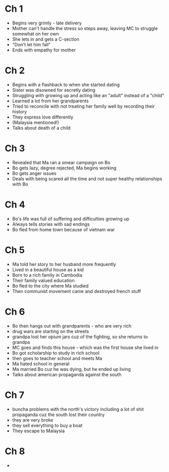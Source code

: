 # Ch 1

- Begins very grimly - late delivery
- Mother can't handle the stress so steps away, leaving MC to struggle somewhat on her own
- She lets in and gets a C-section
- "Don't let him fall"
- Ends with empathy for mother

# Ch 2

- Begins with a flashback to when she started dating
- Sister was disowned for secretly dating
- Struggling with growing up and acting like an "adult" instead of a "child"
- Learned a lot from her grandparents
- Tried to reconcile with not treating her family well by recording their history
- They express love differently
- (Malaysia mentioned!)
- Talks about death of a child

# Ch 3

- Revealed that Ma ran a smear campaign on Bo
- Bo gets lazy, degree rejected, Ma begins working
- Bo gets anger issues
- Deals with being scared all the time and not super healthy relationships with Bo

# Ch 4

- Bo's life was full of suffering and difficulties growing up
- Always tells stories with sad endings
- Bo fled from home town because of vietnam war

# Ch 5

- Ma told her story to her husband more frequently
- Lived in a beautiful house as a kid
- Born to a rich family in Cambodia
- Their family valued education
- Bo fled to the city where Ma studied
- Then communist movement came and destroyed french stuff

# Ch 6

- Bo then hangs out with grandparents - who are very rich
- drug wars are starting on the streets
- grandpa lost her opium jars cuz of the fighting, so she returns to grandpa
- MC goes and finds this house - which was the first house she lived in
- Bo got scholarship to study in rich school
- then goes to teacher school and meets Ma
- Ma hated school in general
- Ma married Bo cuz he was dying, but he ended up living
- Talks about american propaganda against the south

# Ch 7

- buncha problems with the north's victory including a lot of shit propaganda cuz the south lost their country
- they are very broke
- they sell everything to buy a boat
- They escape to Malaysia

# Ch 8

- 